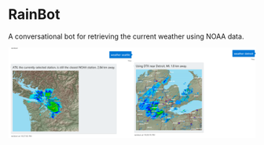 # RainBot
A conversational bot for retrieving the current weather using NOAA data.

![Demo](./Demo.png)
